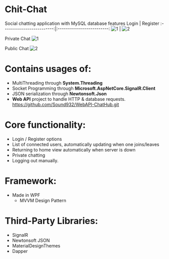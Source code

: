 # Chit-Chat
Social chatting application with MySQL database features
Login             |  Register
:-------------------------:|:-------------------------:
![1](https://user-images.githubusercontent.com/71935713/110955002-ca075580-8351-11eb-97ce-832d15ac0ad1.png)  |  ![2](https://user-images.githubusercontent.com/71935713/110955050-d68bae00-8351-11eb-9e12-406220e313a7.png)

Private Chat
![1](https://user-images.githubusercontent.com/71935713/113925292-876f5680-97f3-11eb-84f9-0b9ce7c8e8a3.png)

Public Chat
![2](https://user-images.githubusercontent.com/71935713/113066109-a4d46d00-91c2-11eb-908a-d2a70a738817.png)




# Contains usages of:
* MultiThreading through **System.Threading**
* Socket Programming through **Microsoft.AspNetCore.SignalR.Client**
* JSON serialization through **Newtonsoft.Json**
* **Web API** project to handle HTTP & database requests. https://github.com/Sound932/WebAPI-ChatHub.git

# Core functionality:
* Login / Register options
* List of connected users, automatically updating when one joins/leaves
* Returning to home view automatically when server is down
* Private chatting
* Logging out manually.

# Framework:
* Made in WPF
     * MVVM Design Pattern
 
 # Third-Party Libraries:
 * SignalR
 * Newtonsoft JSON
 * MaterialDesignThemes
 * Dapper
